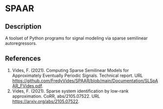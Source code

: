 # SPAAR

## Description

A toolset of Python programs for signal modeling via sparse semilinear autoregressors.

## References 

1. Vides, F. (2021). Computing Sparse Semilinear Models for Approximately Eventually Periodic Signals. Technical report. URL https://github.com/FredyVides/SPAAR/blob/main/Documentation/SLSpAAR_FVides.pdf.
2. Vides, F. (2021). Sparse system identification by low-rank approximation. CoRR, abs/2105.07522. URL https://arxiv.org/abs/2105.07522.
